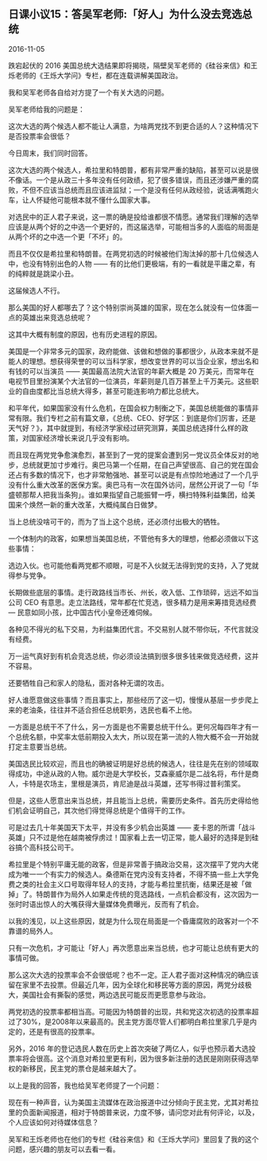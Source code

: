 ## 日课小议15：答吴军老师:「好人」为什么没去竞选总统

2016-11-05

跌宕起伏的 2016 美国总统大选结果即将揭晓，隔壁吴军老师的《硅谷来信》和王烁老师的《王烁大学问》专栏，都在连载讲解美国政治。

我和吴军老师各自给对方提了一个有关大选的问题。

吴军老师给我的问题是： 

这次大选的两个候选人都不能让人满意，为啥两党找不到更合适的人？这种情况下是否投票率会很低？

今日周末，我们同时回答。

这次大选的两个候选人，希拉里和特朗普，都有非常严重的缺陷，甚至可以说是很不像话。一个是从政三十多年没有任何政绩，犯了很多错误，而且还涉嫌严重的腐败，不但不应该当总统而且应该进监狱；一个是没有任何从政经验，说话满嘴跑火车，让人怀疑他可能根本就不懂什么国家大事。

对选民中的正人君子来说，这一票的确是投给谁都很不情愿。通常我们理解的选举应该是从两个好的之中选一个更好的，而这届选举，可能相当多的人面临的局面是从两个坏的之中选一个更「不坏」的。 

而且不仅仅是希拉里和特朗普。在两党初选的时候被他们淘汰掉的那十几位候选人中，也没有特别出色的人物 —— 有的比他们更极端，有的一看就是平庸之辈，有的纯粹就是跳梁小丑。

这届候选人不行。

那么美国的好人都哪去了？这个特别崇尚英雄的国家，现在怎么就没有一位体面一点的英雄出来竞选总统呢？

这其中大概有制度的原因，也有历史进程的原因。

美国是一个非常多元的国家，政府能做、该做和想做的事都很少，从政本来就不是能人的理想。想获得荣誉的可以当科学家，想改变世界的可以当企业家，想出名和有钱的可以当演员 —— 美国最高法院大法官的年薪大概是 20 万美元，而常年在电视节目里扮演某个大法官的一位演员，年薪则是几百万甚至上千万美元。这些职业的自由度都比当总统大得多，甚至可能连影响力都比总统大。

和平年代，如果国家没有什么危机，在国会权力制衡之下，美国总统能做的事情非常有限。我们专栏之前有篇文章，《总统、CEO、好学区：到底是你们厉害，还是天气好？》，其中就提到，有经济学家经过研究测算，美国总统选择什么样的政策，对国家经济增长来说几乎没有影响。

而且现在两党党争愈演愈烈，甚至到了一党的提案会遭到另一党议员全体反对的地步，总统就更加寸步难行。奥巴马第一个任期，在自己声望很高、自己的党在国会还占有多数的情况下，也才非常勉强地、甚至可以说是有点惊险地通过了一个几乎没有什么重大改革的医保方案。奥巴马有一次在国外访问，居然公开说了一句「华盛顿那帮人把我当条狗」。谁如果指望自己能振臂一呼，横扫特殊利益集团，给美国来个焕然一新的重大改革，大概纯属白日做梦。

当上总统没啥可干的，而为了当上这个总统，还必须付出极大的牺牲。

一个体制内的政客，如果想当美国总统，不管他有多大的理想，他都必须做以下这些事情：

选边入伙。也可能他看两党都不顺眼，可是不入伙就无法得到党的支持，入了党就得参与党争。

长期做些底层的事情。走行政路线当市长、州长，收入低、工作琐碎，远远不如当公司 CEO 有意思。走立法路线，常年都在忙竞选，很多精力是用来筹措竞选经费 — 民意如同小孩，比中国古代小皇帝还难伺候。

各种见不得光的私下交易，为利益集团代言。不交易别人就不带你玩，不代言就没有经费。

万一运气真好到有机会竞选总统，你必须设法搞到很多很多钱来做竞选经费，这并不容易。

还要牺牲自己和家人的隐私，面对各种无谓的攻击。

好人谁愿意做这些事情？而且事实上，那些经历了这一切，慢慢从基层一步步爬上来的老油条，往往并不适合担任总统职务，选民也看不上他。

一方面是总统干不了什么，另一方面是也不需要总统干什么。更何况每四年才有一个总统名额，中奖率太低前期投入太大，所以现在第一流的人物大概不会一开始就打定主意要当总统。

美国选民比较欢迎，而且也的确被证明是好总统的候选人，往往是先在别的领域取得成功，中途从政的人物。威尔逊是大学校长，艾森豪威尔是二战名将，布什是商人，卡特是农场主，里根是演员，肯尼迪是战斗英雄，还写书得过普利策奖。

但是，这些人愿意出来当总统，并且能当上总统，需要历史条件。首先历史得给他们机会证明自己，其次他们得觉得总统是个值得干的工作。

可是过去几十年美国天下太平，并没有多少机会出英雄 —— 麦卡恩的所谓「战斗英雄」只不过是他在越南被俘虏过！国家看上去一切正常，能人最好的选择是到硅谷搞个高科技公司干。

希拉里是个特别平庸无能的政客，但是非常善于搞政治交易，这次摆平了党内大佬成为唯一一个有实力的候选人。桑德斯在党内没有支持者，不得不搞一些上大学免费之类的社会主义口号取得年轻人的支持，才能与希拉里抗衡，结果还是被「做掉」了。特朗普作为局外人如果走传统的竞选路线，一点机会都没有，这次因为一张时时语出惊人的大嘴获得大量媒体免费曝光，反而有了机会。

以我的浅见，以上这些原因，就是为什么现在局面是一个昏庸腐败的政客对一个不靠谱的局外人。

只有一次危机，才可能让「好人」再次愿意出来当总统，也才可能让总统有更大的事情可做。

那么这次大选的投票率会不会很低呢？也不一定。正人君子面对这种情况的确应该留在家里不去投票。但最近几年，因为全球化和移民等方面的原因，两党分歧极大，美国社会有撕裂的感觉，两边选民可能反而更愿意参与政治。

两党初选的投票率都相当高。可能因为特朗普的出现，共和党这次初选的投票率超过了30%，是2008年以来最高的。民主党方面尽管人们都明白希拉里家几乎是内定的，还是有很高的投票率。

另外，2016 年的登记选民人数在历史上首次突破了两亿人，似乎也预示着大选投票率将会很高。这个消息对希拉里更有利，因为很多新注册的选民是刚刚获得选举权的新移民，民主党的票仓是越来越大了。 

以上是我的回答，我也给吴军老师提了一个问题：

现在有一种声音，认为美国主流媒体在政治报道中过分倾向于民主党，尤其对希拉里的负面新闻报道，相对于特朗普来说，力度不够，请问您对此有何评论，以及，个人应该如何对待媒体信息？

吴军和王烁老师也在他们的专栏《硅谷来信》和《王烁大学问》里回复了我的这个问题，感兴趣的朋友可以去看一看。
